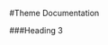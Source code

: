 #Theme Documentation

###Heading 3

[Gradle Cheatsheed]: http://sunieldalal.github.io/2015-01-08-Gradle-cheatsheet/
